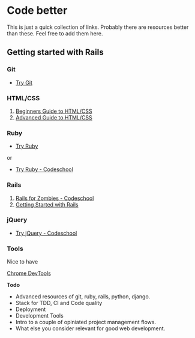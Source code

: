 # Code better

This is just a quick collection of links. Probably there are resources better than these. Feel free to add them here.

## Getting started with Rails

### Git

* [Try Git](http://www.codeschool.com/courses/try-git)

### HTML/CSS

1. [Beginners Guide to HTML/CSS](http://learn.shayhowe.com/)
2. [Advanced Guide to HTML/CSS](http://learn.shayhowe.com/advanced-html-css/)

### Ruby

* [Try Ruby](http://tryruby.org/)

or 

* [Try Ruby - Codeschool](http://www.codeschool.com/courses/try-ruby)

### Rails

1. [Rails for Zombies - Codeschool](http://www.codeschool.com/courses/rails-for-zombies-redux)
2. [Getting Started with Rails](http://guides.rubyonrails.org/getting_started.html)

### jQuery 

* [Try jQuery - Codeschool](http://www.codeschool.com/courses/try-jquery)

### Tools

Nice to have

[Chrome DevTools](http://www.codeschool.com/courses/discover-devtools)

**Todo**

* Advanced resources of git, ruby, rails, python, django.
* Stack for TDD, CI and Code quality
* Deployment
* Development Tools
* Intro to a couple of opiniated project management flows.
* What else you consider relevant for good web development.